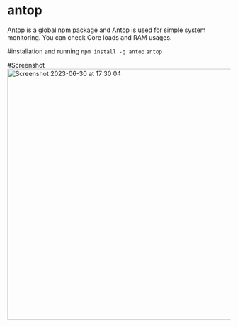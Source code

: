 # antop

Antop is a global npm package and Antop is used for simple system monitoring. You can check Core loads and RAM usages.


#installation and running
`npm install -g antop`
`antop`


#Screenshot
<img width="565" alt="Screenshot 2023-06-30 at 17 30 04" src="https://github.com/catekkesin/antop/assets/64416872/918f78d1-2d0c-4e01-a09b-3386247808b7">

